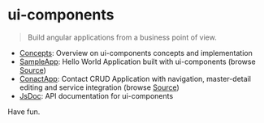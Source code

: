 # ui-components

> Build angular applications from a business point of view.

* [Concepts](https://github.com/generia/ui-components/blob/master/ui-components.md): Overview on ui-components concepts and implementation
* [SampleApp](http://www.generia.de/ui-components/apps/sampleapp/SampleApp.html): Hello World Application built with ui-components (browse [Source](https://github.com/generia/ui-components/tree/master/apps/sampleapp))
* [ConactApp](http://www.generia.de/ui-components/apps/contactapp/ContactApp.html): Contact CRUD Application with navigation, master-detail editing and service integration (browse [Source](https://github.com/generia/ui-components/tree/master/apps/contactapp))
* [JsDoc](http://www.generia.de/ui-components/doc/module-ui.html):  API documentation for ui-components

Have fun.
